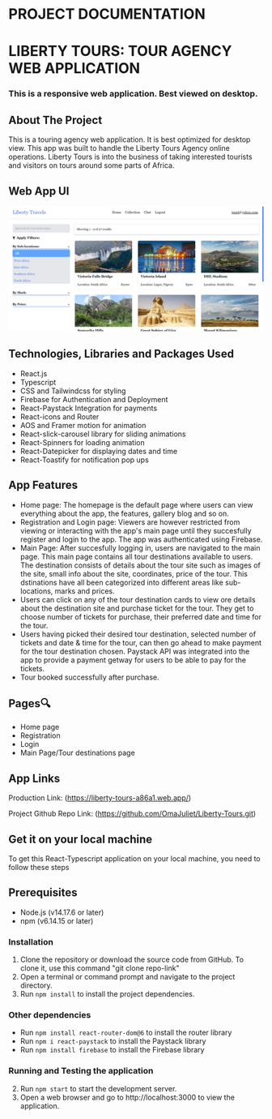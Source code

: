 # PROJECT DOCUMENTATION

# LIBERTY TOURS: TOUR AGENCY WEB APPLICATION
### This is a responsive web application. Best viewed on desktop.


## About The Project 

This is a touring agency web application. It is best optimized for desktop view. This app was built to handle the Liberty Tours Agency online operations. Liberty Tours is into the business of taking interested tourists and visitors on tours around some parts of Africa. 


## Web App UI
![Liberty Tours: liberty tours app design](liberty-tours.png) 


## Technologies, Libraries and Packages Used

- React.js
- Typescript
- CSS and Tailwindcss for styling
- Firebase for Authentication and Deployment
- React-Paystack Integration for payments
- React-icons and Router
- AOS and Framer motion for animation
- React-slick-carousel library for sliding animations
- React-Spinners for loading animation
- React-Datepicker for displaying dates and time
- React-Toastify for notification pop ups


## App Features

- Home page: The homepage is the default page where users can view everything about the app, the features, gallery blog and so on.
- Registration and Login page: Viewers are however restricted from viewing or interacting with the app's main page until they succesfully register and login to the app. The app was authenticated using Firebase.
- Main Page: After succesfully logging in, users are navigated to the main page. This main page contains all tour destinations available to users. The destination consists of details about the tour site such as images of the site, small info about the site, coordinates, price of the tour. This dstinations have all been categorized into different areas like sub-locations, marks and prices.
- Users can click on any of the tour destination cards to view ore details about the destination site and purchase ticket for the tour. They get to choose number of tickets for purchase, their preferred date and time for the tour. 
- Users having picked their desired tour destination, selected number of tickets and date & time for the tour, can then go ahead to make payment for the tour destination chosen. Paystack API was integrated into the app to provide a payment getway for users to be able to pay for the tickets.
- Tour booked successfully after purchase. 


## Pages🔍

- Home page 
- Registration
- Login
- Main Page/Tour destinations page


## App Links 
Production Link: (https://liberty-tours-a86a1.web.app/)

Project Github Repo Link: (https://github.com/OmaJuliet/Liberty-Tours.git)


## Get it on your local machine
To get this React-Typescript application on your local machine, you need to follow these steps


## Prerequisites
- Node.js (v14.17.6 or later)
- npm (v6.14.15 or later)


### Installation
1. Clone the repository or download the source code from GitHub. To clone it, use this command "git clone repo-link"
2. Open a terminal or command prompt and navigate to the project directory.
3. Run `npm install` to install the project dependencies.


### Other dependencies
- Run `npm install react-router-dom@6` to install the router library
- Run `npm i react-paystack` to install the Paystack library
- Run `npm install firebase` to install the Firebase library


### Running and Testing the application
2. Run `npm start` to start the development server.
3. Open a web browser and go to http://localhost:3000 to view the application.